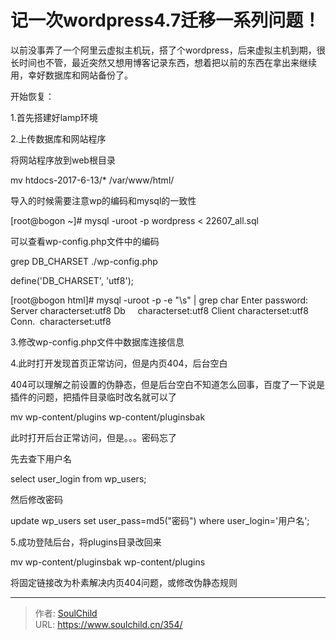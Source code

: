 # 记一次wordpress4.7迁移一系列问题！

<!--more-->
以前没事弄了一个阿里云虚拟主机玩，搭了个wordpress，后来虚拟主机到期，很长时间也不管，最近突然又想用博客记录东西，想着把以前的东西在拿出来继续用，幸好数据库和网站备份了。

开始恢复：

1.首先搭建好lamp环境

2.上传数据库和网站程序

将网站程序放到web根目录

mv htdocs-2017-6-13/* /var/www/html/

导入的时候需要注意wp的编码和mysql的一致性

[root@bogon ~]# mysql -uroot -p wordpress &lt; 22607_all.sql

可以查看wp-config.php文件中的编码

grep DB_CHARSET ./wp-config.php

define('DB_CHARSET', 'utf8');

[root@bogon html]# mysql -uroot -p -e "\s" | grep char
Enter password:
Server characterset:utf8
Db     characterset:utf8
Client characterset:utf8
Conn.  characterset:utf8

3.修改wp-config.php文件中数据库连接信息

4.此时打开发现首页正常访问，但是内页404，后台空白

404可以理解之前设置的伪静态，但是后台空白不知道怎么回事，百度了一下说是插件的问题，把插件目录临时改名就可以了

mv wp-content/plugins wp-content/pluginsbak

此时打开后台正常访问，但是。。。密码忘了

先去查下用户名

select user_login from wp_users;

然后修改密码

update wp_users set user_pass=md5("密码") where user_login='用户名';

5.成功登陆后台，<span style="white-space: normal;">将plugins目录改回来</span>

<span style="white-space: normal;">mv wp-content/pluginsbak wp-content/plugins</span>

将固定链接改为朴素解决内页404问题，或修改伪静态规则


---

> 作者: [SoulChild](https://www.soulchild.cn)  
> URL: https://www.soulchild.cn/354/  


